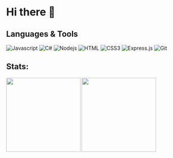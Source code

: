 # Hi there 👋

## Languages & Tools

![Javascript](https://img.shields.io/badge/Javascript-F0DB4F?style=for-the-badge&labelColor=black&logo=javascript&logoColor=F0DB4F)
![C#](https://img.shields.io/badge/csharp-512BD4?style=for-the-badge&labelColor=black&logo=csharp&logoColor=512BD4)
![Nodejs](https://img.shields.io/badge/Nodejs-3C873A?style=for-the-badge&labelColor=black&logo=node.js&logoColor=3C873A)
![HTML](https://img.shields.io/badge/HTML5-E34F26?style=for-the-badge&logo=html5&logoColor=white)
![CSS3](https://img.shields.io/badge/CSS3-1572B6?style=for-the-badge&logo=css3&logoColor=white)
![Express.js](https://img.shields.io/badge/Express.js-000000?style=for-the-badge&logo=express&logoColor=white)
![Git](https://img.shields.io/badge/Git-F05032?style=for-the-badge&logo=git&logoColor=white)

## Stats:
<a>
  <img height=200 align="left" src="https://github-readme-stats.vercel.app/api?username=Magnus1231212&show_icons=true&theme=github_dark_dimmed&include_all_commits=true&show_icons=true&rank_icon=github" />
</a>
<a>
  <img height=200 align="center" src="https://github-readme-stats.vercel.app/api/top-langs/?username=Magnus1231212&theme=github_dark_dimmed&layout=compact&title_color=FFF" />
</a>
<!--
**Magnus1231212/Magnus1231212** is a ✨ _special_ ✨ repository because its `README.md` (this file) appears on your GitHub profile.

Here are some ideas to get you started:

- 🔭 I’m currently working on ...
- 🌱 I’m currently learning ...
- 👯 I’m looking to collaborate on ...
- 🤔 I’m looking for help with ...
- 💬 Ask me about ...
- 📫 How to reach me: ...
- 😄 Pronouns: ...
- ⚡ Fun fact: ...
-->
